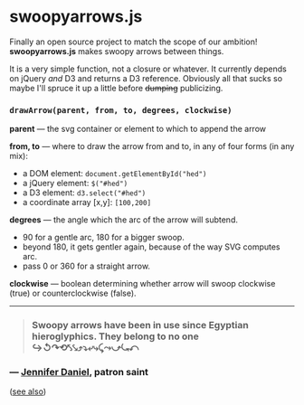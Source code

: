 swoopyarrows.js
===============

Finally an open source project to match the scope of our ambition! **swoopyarrows.js** makes swoopy arrows between things.

It is a very simple function, not a closure or whatever. It currently depends on jQuery *and* D3 and returns a D3 reference. Obviously all that sucks so maybe I'll spruce it up a little before ~~dumping~~ publicizing.

### `drawArrow(parent, from, to, degrees, clockwise)`
  
**parent** — the svg container or element to which to append the arrow

**from, to** — where to draw the arrow from and to, in any of four forms (in any mix):
  - a DOM element:            `document.getElementById("hed")`
  - a jQuery element:         `$("#hed")`
  - a D3 element:             `d3.select("#hed")`
  - a coordinate array [x,y]: `[100,200]`

**degrees** — the angle which the arc of the arrow will subtend.
  - 90 for a gentle arc, 180 for a bigger swoop.
  - beyond 180, it gets gentler again, because of the way SVG computes arc.
  - pass 0 or 360 for a straight arrow.

**clockwise** — boolean determining whether arrow will swoop clockwise (true) or counterclockwise (false).

---

> ### Swoopy arrows have been in use since Egyptian hieroglyphics. They belong to no one ↪↺↷⟲⤣⤥⤴⤵⤶⤷⤹⤳⤻⤿⤺

### — [Jennifer Daniel](https://twitter.com/jenniferdaniel/status/464517373740204032), patron saint
([see also](https://github.com/bizweekgraphics/swoopyarrows/blob/master/LICENSE))
